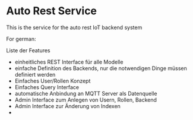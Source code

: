 # Auto Rest Service #

This is the service for the auto rest IoT backend system



For german:

Liste der Features

- einheitliches REST Interface für alle Modelle
- einfache Definition des Backends, nur die notwendigen Dinge müssen definiert werden
- Einfaches User/Rollen Konzept 
- Einfaches Query Interface
- automatische Anbindung an MQTT Server als Datenquelle
- Admin Interface zum Anlegen von Usern, Rollen, Backend
- Admin Interface zur Änderung von Indexen
- 

